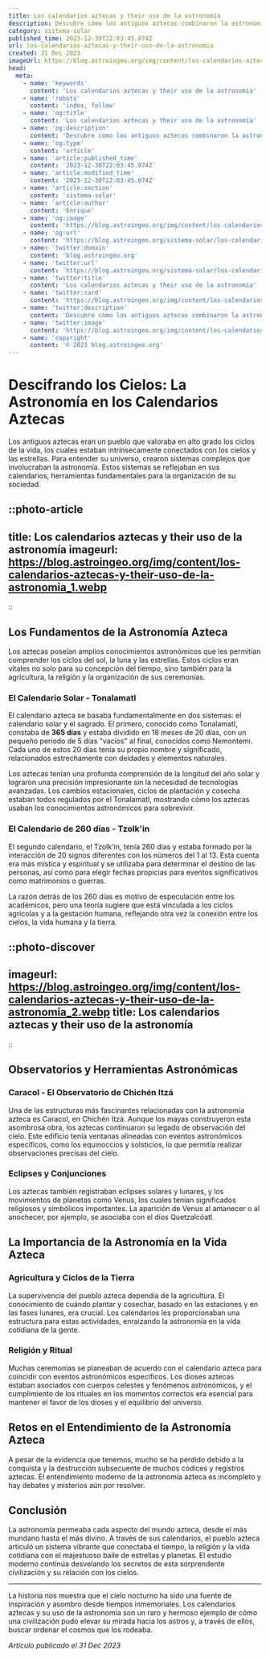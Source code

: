 ```yaml
---
title: Los calendarios aztecas y their uso de la astronomía
description: Descubre cómo los antiguos aztecas combinaron la astronomía con sus calendarios para marcar festividades y rituales en una conexión celestial única.
category: sistema-solar
published_time: 2023-12-30T22:03:45.074Z
url: los-calendarios-aztecas-y-their-uso-de-la-astronomia
created: 31 Dec 2023
imageUrl: https://blog.astroingeo.org/img/content/los-calendarios-aztecas-y-their-uso-de-la-astronomia_1.webp
head:
  meta:
    - name: 'keywords'
      content: 'Los calendarios aztecas y their uso de la astronomía'
    - name: 'robots'
      content: 'index, follow'
    - name: 'og:title'
      content: 'Los calendarios aztecas y their uso de la astronomía'
    - name: 'og:description'
      content: 'Descubre cómo los antiguos aztecas combinaron la astronomía con sus calendarios para marcar festividades y rituales en una conexión celestial única.'
    - name: 'og:type'
      content: 'article'
    - name: 'article:published_time'
      content: '2023-12-30T22:03:45.074Z'
    - name: 'article:modified_time'
      content: '2023-12-30T22:03:45.074Z'
    - name: 'article:section'
      content: 'sistema-solar'
    - name: 'article:author'
      content: 'Enrique'
    - name: 'og:image'
      content: 'https://blog.astroingeo.org/img/content/los-calendarios-aztecas-y-their-uso-de-la-astronomia_1.webp'
    - name: 'og:url'
      content: 'https://blog.astroingeo.org/sistema-solar/los-calendarios-aztecas-y-their-uso-de-la-astronomia'
    - name: 'twitter:domain'
      content: 'blog.astroingeo.org'
    - name: 'twitter:url'
      content: 'https://blog.astroingeo.org/sistema-solar/los-calendarios-aztecas-y-their-uso-de-la-astronomia'
    - name: 'twitter:title'
      content: 'Los calendarios aztecas y their uso de la astronomía'
    - name: 'twitter:card'
      content: 'https://blog.astroingeo.org/img/content/los-calendarios-aztecas-y-their-uso-de-la-astronomia_1.webp'
    - name: 'twitter:description'
      content: 'Descubre cómo los antiguos aztecas combinaron la astronomía con sus calendarios para marcar festividades y rituales en una conexión celestial única.'
    - name: 'twitter:image'
      content: 'https://blog.astroingeo.org/img/content/los-calendarios-aztecas-y-their-uso-de-la-astronomia_1.webp'
    - name: 'copyright'
      content: '© 2023 blog.astroingeo.org'
---
```

# Descifrando los Cielos: La Astronomía en los Calendarios Aztecas

Los antiguos aztecas eran un pueblo que valoraba en alto grado los ciclos de la vida, los cuales estaban intrínsecamente conectados con los cielos y las estrellas. Para entender su universo, crearon sistemas complejos que involucraban la astronomía. Estos sistemas se reflejaban en sus calendarios, herramientas fundamentales para la organización de su sociedad.

::photo-article
---
title: Los calendarios aztecas y their uso de la astronomía
imageurl: https://blog.astroingeo.org/img/content/los-calendarios-aztecas-y-their-uso-de-la-astronomia_1.webp
---
::

## Los Fundamentos de la Astronomía Azteca

Los aztecas poseían amplios conocimientos astronómicos que les permitían comprender los ciclos del sol, la luna y las estrellas. Estos ciclos eran vitales no solo para su concepción del tiempo, sino también para la agricultura, la religión y la organización de sus ceremonias.

### El Calendario Solar - Tonalamatl

El calendario azteca se basaba fundamentalmente en dos sistemas: el calendario solar y el sagrado. El primero, conocido como Tonalamatl, constaba de **365 días** y estaba dividido en 18 meses de 20 días, con un pequeño periodo de 5 días "vacíos" al final, conocidos como Nemontemi. Cada uno de estos 20 días tenía su propio nombre y significado, relacionados estrechamente con deidades y elementos naturales.

Los aztecas tenían una profunda comprensión de la longitud del año solar y lograron una precisión impresionante sin la necesidad de tecnologías avanzadas. Los cambios estacionales, ciclos de plantación y cosecha estaban todos regulados por el Tonalamatl, mostrando cómo los aztecas usaban los conocimientos astronómicos para sobrevivir.

### El Calendario de 260 días - Tzolk'in

El segundo calendario, el Tzolk'in, tenía 260 días y estaba formado por la interacción de 20 signos diferentes con los números del 1 al 13. Esta cuenta era más mística y espiritual y se utilizaba para determinar el destino de las personas, así como para elegir fechas propicias para eventos significativos como matrimonios o guerras.

La razón detrás de los 260 días es motivo de especulación entre los académicos, pero una teoría sugiere que está vinculada a los ciclos agrícolas y a la gestación humana, reflejando otra vez la conexión entre los cielos, la vida humana y la tierra.


::photo-discover
---
imageurl: https://blog.astroingeo.org/img/content/los-calendarios-aztecas-y-their-uso-de-la-astronomia_2.webp
title: Los calendarios aztecas y their uso de la astronomía
---
::

## Observatorios y Herramientas Astronómicas

### Caracol - El Observatorio de Chichén Itzá

Una de las estructuras más fascinantes relacionadas con la astronomía azteca es Caracol, en Chichén Itzá. Aunque los mayas construyeron esta asombrosa obra, los aztecas continuaron su legado de observación del cielo. Este edificio tenía ventanas alineadas con eventos astronómicos específicos, como los equinoccios y solsticios, lo que permitía realizar observaciones precisas del cielo.

### Eclipses y Conjunciones

Los aztecas también registraban eclipses solares y lunares, y los movimientos de planetas como Venus, los cuales tenían significados religiosos y simbólicos importantes. La aparición de Venus al amanecer o al anochecer, por ejemplo, se asociaba con el dios Quetzalcóatl.

## La Importancia de la Astronomía en la Vida Azteca

### Agricultura y Ciclos de la Tierra

La supervivencia del pueblo azteca dependía de la agricultura. El conocimiento de cuándo plantar y cosechar, basado en las estaciones y en las fases lunares, era crucial. Los calendarios les proporcionaban una estructura para estas actividades, enraizando la astronomía en la vida cotidiana de la gente.

### Religión y Ritual

Muchas ceremonias se planeaban de acuerdo con el calendario azteca para coincidir con eventos astronómicos específicos. Los dioses aztecas estaban asociados con cuerpos celestes y fenómenos astronómicos, y el cumplimiento de los rituales en los momentos correctos era esencial para mantener el favor de los dioses y el equilibrio del universo.

## Retos en el Entendimiento de la Astronomía Azteca

A pesar de la evidencia que tenemos, mucho se ha perdido debido a la conquista y la destrucción subsecuente de muchos códices y registros aztecas. El entendimiento moderno de la astronomía azteca es incompleto y hay debates y misterios aún por resolver.

## Conclusión

La astronomía permeaba cada aspecto del mundo azteca, desde el más mundano hasta el más divino. A través de sus calendarios, el pueblo azteca articuló un sistema vibrante que conectaba el tiempo, la religión y la vida cotidiana con el majestuoso baile de estrellas y planetas. El estudio moderno continúa desvelando los secretos de esta sorprendente civilización y su relación con los cielos.

----

La historia nos muestra que el cielo nocturno ha sido una fuente de inspiración y asombro desde tiempos inmemoriales. Los calendarios aztecas y su uso de la astronomía son un raro y hermoso ejemplo de cómo una civilización pudo elevar su mirada hacia los astros y, a través de ellos, buscar ordenar el cosmos que los rodeaba.

_Artículo publicado el 31 Dec 2023_